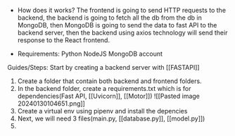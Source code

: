 
- How does it works?
The frontend is going to send HTTP requests to the backend, the backend is going to fetch all the db from the db in MongoDB, then MongoDB is going to send the data to fast API to the backend server, then the backend using axios technology will send their response to the React frontend.

- Requirements:
Python
NodeJS
MongoDB account

Guides/Steps:
Start by creating a backend server with [[FASTAPI]]
1. Create a folder that contain both backend and frontend folders.
2. In the backend folder, create a requirements.txt which is for dependencies(Fast API, [[Uvicorn]], [[Motor]])
![[Pasted image 20240130104651.png]]
3. Create a virtual env using pipenv and install the depencies
4.  Next, we will need 3 files(main.py, [[database.py]], [[model.py]])
5. 